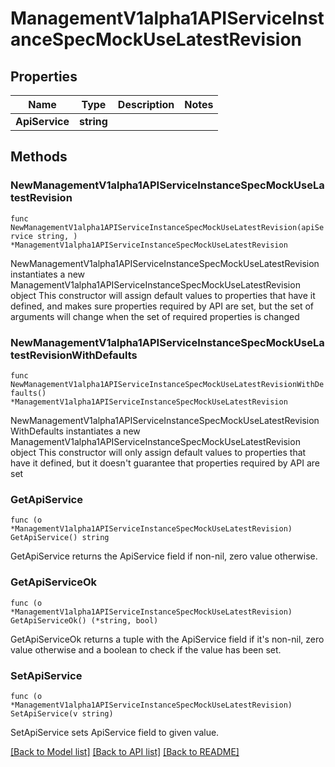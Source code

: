 # ManagementV1alpha1APIServiceInstanceSpecMockUseLatestRevision

## Properties

Name | Type | Description | Notes
------------ | ------------- | ------------- | -------------
**ApiService** | **string** |  | 

## Methods

### NewManagementV1alpha1APIServiceInstanceSpecMockUseLatestRevision

`func NewManagementV1alpha1APIServiceInstanceSpecMockUseLatestRevision(apiService string, ) *ManagementV1alpha1APIServiceInstanceSpecMockUseLatestRevision`

NewManagementV1alpha1APIServiceInstanceSpecMockUseLatestRevision instantiates a new ManagementV1alpha1APIServiceInstanceSpecMockUseLatestRevision object
This constructor will assign default values to properties that have it defined,
and makes sure properties required by API are set, but the set of arguments
will change when the set of required properties is changed

### NewManagementV1alpha1APIServiceInstanceSpecMockUseLatestRevisionWithDefaults

`func NewManagementV1alpha1APIServiceInstanceSpecMockUseLatestRevisionWithDefaults() *ManagementV1alpha1APIServiceInstanceSpecMockUseLatestRevision`

NewManagementV1alpha1APIServiceInstanceSpecMockUseLatestRevisionWithDefaults instantiates a new ManagementV1alpha1APIServiceInstanceSpecMockUseLatestRevision object
This constructor will only assign default values to properties that have it defined,
but it doesn't guarantee that properties required by API are set

### GetApiService

`func (o *ManagementV1alpha1APIServiceInstanceSpecMockUseLatestRevision) GetApiService() string`

GetApiService returns the ApiService field if non-nil, zero value otherwise.

### GetApiServiceOk

`func (o *ManagementV1alpha1APIServiceInstanceSpecMockUseLatestRevision) GetApiServiceOk() (*string, bool)`

GetApiServiceOk returns a tuple with the ApiService field if it's non-nil, zero value otherwise
and a boolean to check if the value has been set.

### SetApiService

`func (o *ManagementV1alpha1APIServiceInstanceSpecMockUseLatestRevision) SetApiService(v string)`

SetApiService sets ApiService field to given value.



[[Back to Model list]](../README.md#documentation-for-models) [[Back to API list]](../README.md#documentation-for-api-endpoints) [[Back to README]](../README.md)


